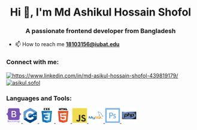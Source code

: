 <h1 align="center">Hi 👋, I'm Md Ashikul Hossain Shofol</h1>
<h3 align="center">A passionate frontend developer from Bangladesh</h3>

- 📫 How to reach me **18103156@iubat.edu**

<h3 align="left">Connect with me:</h3>
<p align="left">
<a href="https://linkedin.com/in/https://www.linkedin.com/in/md-asikul-hossain-shofol-439819179/" target="blank"><img align="center" src="https://cdn-icons.flaticon.com/png/512/3291/premium/3291667.png?token=exp=1659380783~hmac=84b59be6a472a46a8786601ffdb6dc0b" alt="https://www.linkedin.com/in/md-asikul-hossain-shofol-439819179/" height="30" width="30" color="#fff"/></a>
<a href="https://fb.com/asikul.sofol" target="blank"><img align="center" src="https://cdn-icons-png.flaticon.com/512/20/20837.png" alt="asikul.sofol" height="30" width="40" /></a>
</p>

<h3 align="left">Languages and Tools:</h3>
<p align="left"> <a href="https://getbootstrap.com" target="_blank"> <img src="https://raw.githubusercontent.com/devicons/devicon/master/icons/bootstrap/bootstrap-plain-wordmark.svg" alt="bootstrap" width="40" height="40"/> </a> <a href="https://www.w3schools.com/cpp/" target="_blank"> <img src="https://raw.githubusercontent.com/devicons/devicon/master/icons/cplusplus/cplusplus-original.svg" alt="cplusplus" width="40" height="40"/> </a> <a href="https://www.w3schools.com/css/" target="_blank"> <img src="https://raw.githubusercontent.com/devicons/devicon/master/icons/css3/css3-original-wordmark.svg" alt="css3" width="40" height="40"/> </a> <a href="https://www.w3.org/html/" target="_blank"> <img src="https://raw.githubusercontent.com/devicons/devicon/master/icons/html5/html5-original-wordmark.svg" alt="html5" width="40" height="40"/> </a> <a href="https://developer.mozilla.org/en-US/docs/Web/JavaScript" target="_blank"> <img src="https://raw.githubusercontent.com/devicons/devicon/master/icons/javascript/javascript-original.svg" alt="javascript" width="40" height="40"/> </a> <a href="https://www.mysql.com/" target="_blank"> <img src="https://raw.githubusercontent.com/devicons/devicon/master/icons/mysql/mysql-original-wordmark.svg" alt="mysql" width="40" height="40"/> </a> <a href="https://www.photoshop.com/en" target="_blank"> <img src="https://raw.githubusercontent.com/devicons/devicon/master/icons/photoshop/photoshop-line.svg" alt="photoshop" width="40" height="40"/> </a> <a href="https://www.php.net" target="_blank"> <img src="https://raw.githubusercontent.com/devicons/devicon/master/icons/php/php-original.svg" alt="php" width="40" height="40"/> </a> </p>
